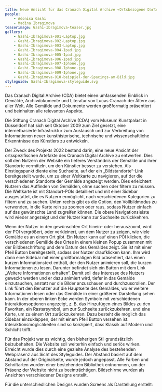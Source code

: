 ```yaml
---
title: Neue Ansicht für das Cranach Digital Archive «Ortsbezogene Dartstellung der Artefakte»
people:
    - Adonisa Gashi
    - Madina Ibragimova
teaserimage: Gashi-Ibragimova-teaser.jpg
gallery:
    - Gashi-Ibragimova-001-Laptop.jpg
    - Gashi-Ibragimova-002-Laptop.jpg
    - Gashi-Ibragimova-003-Laptop.jpg
    - Gashi-Ibragimova-004-Ipad.jpg
    - Gashi-Ibragimova-005-Ipad.jpg
    - Gashi-Ibragimova-006-Ipad.jpg
    - Gashi-Ibragimova-007-Iphone.jpg
    - Gashi-Ibragimova-008-Iphone.jpg
    - Gashi-Ibragimova-009-Iphone.jpg
    - Gashi-Ibragimova-010-beispiel-der-Spacings-am-Bild.jpg
styleguide: Gashi-Ibragimova-styleguide.svg
---
```


Das Cranach Digital Archive (CDA) bietet einen umfassenden Einblick in Gemälde, Archivdokumente und Literatur von Lucas Cranach der Ältere aus aller Welt. Alle Gemälde und Dokumente werden großformatig präsentiert und beinhalten alle relevanten Aspekte.

Die Stiftung Cranach Digital Archive (CDA) vom Museum Kunstpalast in Düsseldorf hat sich seit Oktober 2009 zum Ziel gesetzt, eine internetbasierte Infrastruktur zum Austausch und zur Verbreitung von Informationen neuer kunsthistorische, technische und wissenschaftliche Erkenntnisse des Künstlers zu entwickeln.

Der Zweck des Projekts 2022 bestand darin, eine neue Ansicht der ortsspezifischen Artefakte des Cranach Digital Archive zu entwerfen. Dies soll den Nutzern der Website ein tieferes Verständnis der Gemälde und ihrer Standorte vermitteln, um den Künstler besser zu verstehen. Als Einstiegspunkt diente eine Suchseite, auf der ein „Bildstandorte“-Link bereitgestellt wurde, um zu einer Weltkarte zu navigieren, auf der die verschiedenen Standorte der Gemälde angezeigt werden. Dies erleichtert Nutzern das Auffinden von Gemälden, ohne suchen oder filtern zu müssen. Die Weltkarte ist mit Standort-POIs detailliert und mit einer Sidebar ausgestattet, die es Nutzern ermöglicht, nach verschiedenen Kategorien zu filtern und zu suchen. Unten rechts gibt es die Option, den Vollbildmodus zu verwenden, in die Karte rein zu zoomen oder raus, sodass Nutzer einfach auf das gewünschte Land zugreifen können. Die obere Navigationsleiste wird wieder angezeigt und der Nutzer kann zur Suchseite zurückkehren.

Wenn der Nutzer in den gewünschten Ort hinein- oder herauszoomt, wird der POI vergrößert, oder verkleinert, um dem Nutzer zu zeigen, wie viele Gemälde es an einem Ort gibt. Ein Nutzer kann auf einen POI klicken, die verschiedenen Gemälde des Ortes in einem kleinen Popup zusammen mit der Bildbeschriftung und dem Datum des Gemäldes zeigt. Sie ist mit einer Pfeil Button bereitgestellt, sodass der Nutzer draufklicken kann. Ihm wird dann eine Sidebar mit einer großformatigen Bild präsentiert, das einen kurzen Informationstext enthält, der den Nutzer animieren soll, die kurzen Informationen zu lesen. Darunter befindet sich ein Button mit dem Link „Weitere Informationen erhalten“. Damit soll das Interesse des Nutzers geweckt werden und er dazu animiert wird, tiefer in das Gemälde einzutauchen, anstatt nur die Bilder anzuschauen und durchzuscrollen. Der Link führt den Benutzer auf die Hauptseite des Gemäldes, wo er weitere Informationen lesen oder das Gemälde in einer größeren Darstellung sehen kann. In der oberen linken Ecke werden Symbole mit verschiedenen Interaktionsoptionen angezeigt, z. B. das Hinzufügen eines Bildes zu den Favoriten, ein Rastersymbol, um zur Suchseite zurückzukehren, und eine Karte, um zu einem Ort zurückzukehren. Dazu besteht die möglich das Sidebar einzuklappen, der mit einem Pfeil Button versehen ist. 
Interaktionsmöglichkeiten sind so konzipiert, dass Klassik auf Modern und Schlicht trifft.

Für das Projekt war es wichtig, den bisherigen Stil grundsätzlich beizubehalten. Die Website soll weiterhin einfach und seriös wirken. Erreicht wurde dies durch eine gezielte Analyse des bestehenden Webpräsenz aus Sicht des Styleguides. Der Abstand basiert auf dem Abstand auf der Originalseite, wurde jedoch angepasst. Alle Farben und Schriftarten wurden einer bestehenden Bibliothek entnommen, um der Präsenz der Website nicht zu beeinträchtigen.
Bildschirme wurden als Ansichten verschiedener Designs erstellt. 

Für die unterschiedlichen Designs wurden Screens als Darstellung erstellt:
